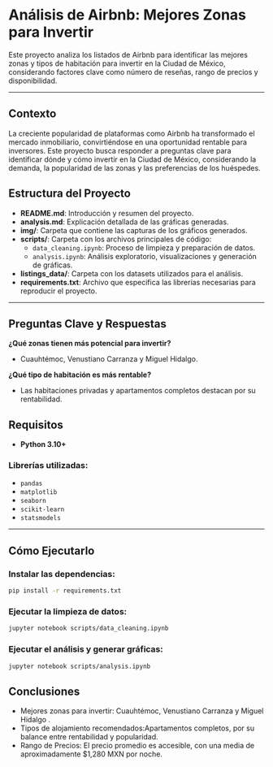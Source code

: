 # Análisis de Airbnb: Mejores Zonas para Invertir

Este proyecto analiza los listados de Airbnb para identificar las mejores zonas y tipos de habitación para invertir en la Ciudad de México, considerando factores clave como número de reseñas, rango de precios y disponibilidad.

---

## Contexto
La creciente popularidad de plataformas como Airbnb ha transformado el mercado inmobiliario, convirtiéndose en una oportunidad rentable para inversores. Este proyecto busca responder a preguntas clave para identificar dónde y cómo invertir en la Ciudad de México, considerando la demanda, la popularidad de las zonas y las preferencias de los huéspedes.

## Estructura del Proyecto
- **README.md**: Introducción y resumen del proyecto.
- **analysis.md**: Explicación detallada de las gráficas generadas.
- **img/**: Carpeta que contiene las capturas de los gráficos generados.
- **scripts/**: Carpeta con los archivos principales de código:
  - `data_cleaning.ipynb`: Proceso de limpieza y preparación de datos.  
  - `analysis.ipynb`: Análisis exploratorio, visualizaciones y generación de gráficas.
- **listings_data/**: Carpeta con los datasets utilizados para el análisis.
- **requirements.txt**: Archivo que especifica las librerías necesarias para reproducir el proyecto.

---

## Preguntas Clave y Respuestas

**¿Qué zonas tienen más potencial para invertir?**	
- Cuauhtémoc, Venustiano Carranza y Miguel Hidalgo.
  
**¿Qué tipo de habitación es más rentable?**
- Las habitaciones privadas y apartamentos completos destacan por su rentabilidad.
  

## Requisitos
- **Python 3.10+**

### Librerías utilizadas:
- `pandas`
- `matplotlib`
- `seaborn`
- `scikit-learn`
- `statsmodels`

---

## Cómo Ejecutarlo

### **Instalar las dependencias**:
```bash
pip install -r requirements.txt
```

### **Ejecutar la limpieza de datos**:
```bash
jupyter notebook scripts/data_cleaning.ipynb
```

### **Ejecutar el análisis y generar gráficas**:
```bash
jupyter notebook scripts/analysis.ipynb
```

## Conclusiones
- Mejores zonas para invertir: Cuauhtémoc, Venustiano Carranza y Miguel Hidalgo .
- Tipos de alojamiento recomendados:Apartamentos completos, por su balance entre rentabilidad y popularidad.
- Rango de Precios: El precio promedio es accesible, con una media de aproximadamente $1,280 MXN por noche.



